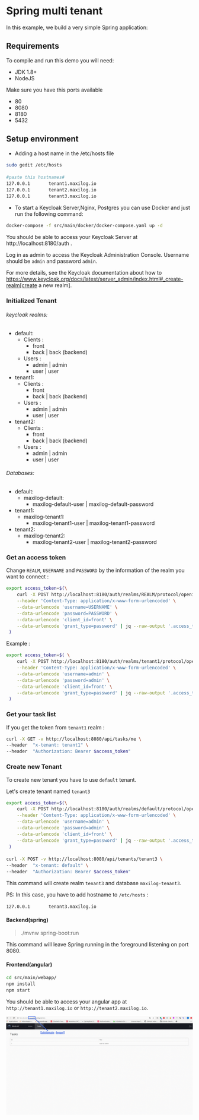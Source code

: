 # Spring multi tenant

In this example, we build a very simple Spring application:


## Requirements

To compile and run this demo you will need:
- JDK 1.8+
- NodeJS

Make sure you have this ports available
- 80
- 8080
- 8180
- 5432

## Setup environment
* Adding a host name in the /etc/hosts file
```bash
sudo gedit /etc/hosts

#paste this hostnames#
127.0.0.1       tenant1.maxilog.io
127.0.0.1       tenant2.maxilog.io
127.0.0.1       tenant3.maxilog.io
```

* To start a Keycloak Server,Nginx, Postgres  you can use Docker and just run the following command:
```bash
docker-compose -f src/main/docker/docker-compose.yaml up -d
```

You should be able to access your Keycloak Server at http://localhost:8180/auth .

Log in as admin to access the Keycloak Administration Console.
Username should be `admin` and password `admin`.

For more details, see the Keycloak documentation about how to https://www.keycloak.org/docs/latest/server_admin/index.html#_create-realm[create a new realm].


### Initialized Tenant

###### keycloak realms:
  - default:
    - Clients : 
      - front
      - back | back (backend)
    - Users : 
      - admin | admin
      - user | user 
  - tenant1:
    - Clients : 
      - front
      - back | back (backend)
    - Users : 
      - admin | admin
      - user | user  
  - tenant2:
    - Clients : 
      - front
      - back | back (backend)
    - Users : 
      - admin | admin
      - user | user  

###### Databases:
  - default:
    - maxilog-default: 
      - maxilog-default-user | maxilog-default-password
  - tenant1:
    - maxilog-tenant1: 
      - maxilog-tenant1-user | maxilog-tenant1-password
  - tenant2:
    - maxilog-tenant2: 
      - maxilog-tenant2-user | maxilog-tenant2-password

### Get an access token
Change `REALM`, `USERNAME` and `PASSWORD` by the information of the realm you want to connect :
```bash
export access_token=$(\
    curl -X POST http://localhost:8180/auth/realms/REALM/protocol/openid-connect/token \
    --header 'Content-Type: application/x-www-form-urlencoded' \
    --data-urlencode 'username=USERNAME' \
    --data-urlencode 'password=PASSWORD' \
    --data-urlencode 'client_id=front' \
    --data-urlencode 'grant_type=password' | jq --raw-output '.access_token' \
 )
````

Example :

```bash
export access_token=$( \
    curl -X POST http://localhost:8180/auth/realms/tenant1/protocol/openid-connect/token \
    --header 'Content-Type: application/x-www-form-urlencoded' \
    --data-urlencode 'username=admin' \
    --data-urlencode 'password=admin' \
    --data-urlencode 'client_id=front' \
    --data-urlencode 'grant_type=password' | jq --raw-output '.access_token' \
 )
```

### Get your task list
If you get the token from `tenant1` realm :

```bash
curl -X GET -v http://localhost:8080/api/tasks/me \
--header  "x-tenant: tenant1" \
--header  "Authorization: Bearer $access_token"
```

### Create new Tenant
To create new tenant you have to use `default` tenant.

Let's create tenant named `tenant3`
```bash
export access_token=$(\
    curl -X POST http://localhost:8180/auth/realms/default/protocol/openid-connect/token \
    --header 'Content-Type: application/x-www-form-urlencoded' \
    --data-urlencode 'username=admin' \
    --data-urlencode 'password=admin' \
    --data-urlencode 'client_id=front' \
    --data-urlencode 'grant_type=password' | jq --raw-output '.access_token' \
 )
 
curl -X POST -v http://localhost:8080/api/tenants/tenant3 \
--header  "x-tenant: default" \
--header  "Authorization: Bearer $access_token"
```

This command will create realm `tenant3` and database `maxilog-tenant3`.

PS: In this case, you have to add hostname to `/etc/hosts` :

`127.0.0.1       tenant3.maxilog.io`


#### Backend(spring)
> ./mvnw spring-boot:run

This command will leave Spring running in the foreground listening on port 8080.

#### Frontend(angular)
```bash
cd src/main/webapp/
npm install
npm start
```
You should be able to access your angular app at `http://tenant1.maxilog.io` or `http://tenant2.maxilog.io`.

![test](tenant1-ss.gif)
